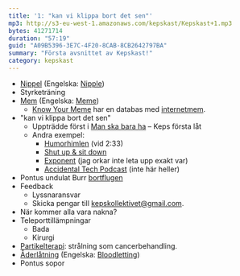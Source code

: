 ```yaml
---
title: '1: "kan vi klippa bort det sen"'
mp3: http://s3-eu-west-1.amazonaws.com/kepskast/Kepskast+1.mp3
bytes: 41271714
duration: "57:19"
guid: "A09B5396-3E7C-4F20-8CAB-8CB2642797BA"
summary: "Första avsnittet av Kepskast!"
category: kepskast
---
```


* [Nippel](http://sv.wikipedia.org/wiki/Nippel) (Engelska: [Nipple](http://en.wikipedia.org/wiki/Nipple_(plumbing)))
* Styrketräning
* [Mem](http://sv.wikipedia.org/wiki/Mem) (Engelska: [Meme](http://en.wikipedia.org/wiki/Meme))
    * [Know Your Meme](http://knowyourmeme.com) har en databas med [internetmem](http://en.wikipedia.org/wiki/Internet_meme).
* "kan vi klippa bort det sen"
    * Uppträdde först i [Man ska bara ha](https://soundcloud.com/keps/man-ska-bara-ha) – Keps första låt
    * Andra exempel:
        * [Humorhimlen](http://sverigesradio.se/sida/avsnitt/289366?programid=3389) (vid 2:33)
        * [Shut up & sit down](http://vimeo.com/62190947#t=3m7s)
        * [Exponent](http://exponent.fm) (jag orkar inte leta upp exakt var)
        * [Accidental Tech Podcast](http://atp.fm) (inte här heller)
* Pontus undulat Burr [bortflugen](http://www.upphittat.se/goteborg/fagel/vitbla-undulat-bortflugen)
* Feedback
    * Lyssnaransvar
    * Skicka pengar till <kepskollektivet@gmail.com>.
* När kommer alla vara nakna?
* Teleporttillämpningar
    * Bada
    * Kirurgi
* [Partikelterapi](http://en.wikipedia.org/wiki/Particle_therapy): strålning som cancerbehandling.
* [Åderlåtning](http://sv.wikipedia.org/wiki/Åderlåtning) (Engelska: [Bloodletting](http://en.wikipedia.org/wiki/Bloodletting))
* Pontus sopor